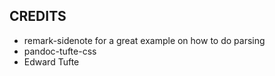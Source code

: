 ## CREDITS

* remark-sidenote for a great example on how to do parsing
* pandoc-tufte-css
* Edward Tufte
